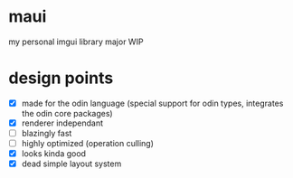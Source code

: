 # maui
my personal imgui library
major WIP

# design points
- [x] made for the odin language (special support for odin types, integrates the odin core packages)
- [x] renderer independant
- [ ] blazingly fast
- [ ] highly optimized (operation culling)
- [x] looks kinda good
- [x] dead simple layout system
